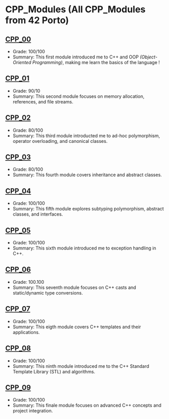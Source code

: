 # CPP_Modules (All CPP_Modules from 42 Porto)
## [CPP_00](CPP_modules/CPP_00)
- Grade: 100/100
- Summary: This first module introduced me to C++ and OOP *(Object-Oriented Programming)*, making me learn the basics of the language !

## [CPP_01](CPP_modules/CPP_01)
- Grade: 90/10
- Summary: This second module focuses on memory allocation, references, and file streams.

## [CPP_02](CPP_modules/CPP_02)
- Grade: 80/100
- Summary: This third module introducted me to ad-hoc polymorphism, operator overloading, and canonical classes.

## [CPP_03](CPP_modules/CPP_03)
- Grade: 80/100
- Summary: This fourth module covers inheritance and abstract classes.

## [CPP_04](CPP_modules/CPP_04)
- Grade: 100/100
- Summary: This fifth module explores subtyping polymorphism, abstract classes, and interfaces.

## [CPP_05](CPP_modules/CPP_05)
- Grade: 100/100
- Summary: This sixth module introduced me to exception handling in C++.

## [CPP_06](CPP_modules/CPP_06)
- Grade: 100.100
- Summary: This seventh module focuses on C++ casts and static/dynamic type conversions.

## [CPP_07](CPP_modules/CPP_07)
- Grade: 100/100
- Summary: This eigth module covers C++ templates and their applications.

## [CPP_08](CPP_modules/CPP_08)
- Grade: 100/100
- Summary: This ninth module introduced me to the C++ Standard Template Library (STL) and algorithms.

## [CPP_09](CPP_modules/CPP_09)
- Grade: 100/100
- Summary: This finale module focuses on advanced C++ concepts and project integration.